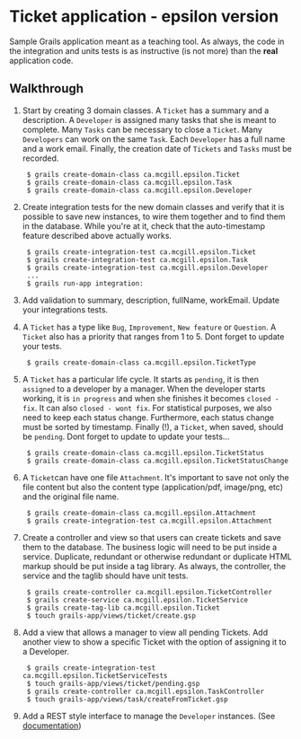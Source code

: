 Ticket application - epsilon version
================================================================================

Sample Grails application meant as a teaching tool. As always, the code in the
integration and units tests is as instructive (is not more) than the __real__
application code.

Walkthrough
--------------------------------------------------------------------------------

1. Start by creating 3 domain classes. A `Ticket` has a summary and a
   description. A `Developer` is assigned many tasks that she is meant to
   complete. Many `Tasks` can be necessary to close a `Ticket`. Many
   `Developers` can work on the same `Task`. Each `Developer` has a full name
   and a work email. Finally, the creation date of `Tickets` and `Tasks` must be
   recorded.

        $ grails create-domain-class ca.mcgill.epsilon.Ticket
        $ grails create-domain-class ca.mcgill.epsilon.Task
        $ grails create-domain-class ca.mcgill.epsilon.Developer

1. Create integration tests for the new domain classes and verify that it is
   possible to save new instances, to wire them together and to find them in the
   database. While you're at it, check that the auto-timestamp feature described
   above actually works.

        $ grails create-integration-test ca.mcgill.epsilon.Ticket
        $ grails create-integration-test ca.mcgill.epsilon.Task
        $ grails create-integration-test ca.mcgill.epsilon.Developer
        ...
        $ grails run-app integration:

1. Add validation to summary, description, fullName, workEmail. Update your
   integrations tests.

1. A `Ticket` has a type like `Bug`, `Improvement`, `New feature` or `Question`.
   A `Ticket` also has a priority that ranges from 1 to 5. Dont forget to update
   your tests.

        $ grails create-domain-class ca.mcgill.epsilon.TicketType

1. A `Ticket` has a particular life cycle. It starts as `pending`, it is then
   `assigned` to a developer by a manager. When the developer starts working, it
   is `in progress` and when she finishes it becomes `closed - fix`. It can also
   `closed - wont fix`. For statistical purposes, we also need to keep each
   status change. Furthermore, each status change must be sorted by timestamp.
   Finally (!), a `Ticket`, when saved, should be `pending`. Dont forget to
   update to update your tests...

        $ grails create-domain-class ca.mcgill.epsilon.TicketStatus
        $ grails create-domain-class ca.mcgill.epsilon.TicketStatusChange

1. A `Ticket`can have one file `Attachment`. It's important to save not only the
   file content but also the content type (application/pdf, image/png, etc) and
   the original file name.

        $ grails create-domain-class ca.mcgill.epsilon.Attachment
        $ grails create-integration-test ca.mcgill.epsilon.Attachment

1. Create a controller and view so that users can create tickets and save them
   to the database. The business logic will need to be put inside a service.
   Duplicate, redundant or otherwise redundant or duplicate HTML markup
   should be put inside a tag library. As always, the controller, the service
   and the taglib should have unit tests.
        
        $ grails create-controller ca.mcgill.epsilon.TicketController
        $ grails create-service ca.mcgill.epsilon.TicketService
        $ grails create-tag-lib ca.mcgill.epsilon.Ticket
        $ touch grails-app/views/ticket/create.gsp

1. Add a view that allows a manager to view all pending Tickets. Add another
   view to show a specific Ticket with the option of assigning it to a
   Developer.

        $ grails create-integration-test ca.mcgill.epsilon.TicketServiceTests
        $ touch grails-app/views/ticket/pending.gsp
        $ grails create-controller ca.mcgill.epsilon.TaskController
        $ touch grails-app/views/task/createFromTicket.gsp

1. Add a REST style interface to manage the `Developer` instances.
   (See [documentation](http://grails.org/doc/2.1.1/guide/single.html#REST))
